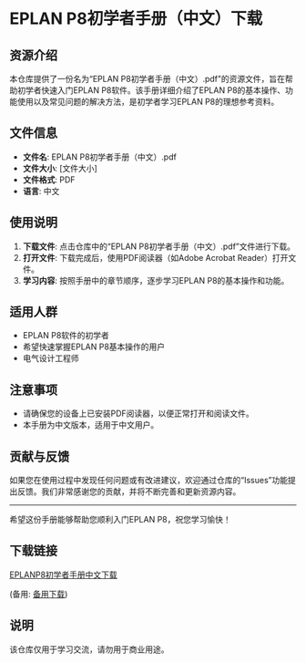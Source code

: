 # EPLAN P8初学者手册（中文）下载

## 资源介绍

本仓库提供了一份名为“EPLAN P8初学者手册（中文）.pdf”的资源文件，旨在帮助初学者快速入门EPLAN P8软件。该手册详细介绍了EPLAN P8的基本操作、功能使用以及常见问题的解决方法，是初学者学习EPLAN P8的理想参考资料。

## 文件信息

- **文件名**: EPLAN P8初学者手册（中文）.pdf
- **文件大小**: [文件大小]
- **文件格式**: PDF
- **语言**: 中文

## 使用说明

1. **下载文件**: 点击仓库中的“EPLAN P8初学者手册（中文）.pdf”文件进行下载。
2. **打开文件**: 下载完成后，使用PDF阅读器（如Adobe Acrobat Reader）打开文件。
3. **学习内容**: 按照手册中的章节顺序，逐步学习EPLAN P8的基本操作和功能。

## 适用人群

- EPLAN P8软件的初学者
- 希望快速掌握EPLAN P8基本操作的用户
- 电气设计工程师

## 注意事项

- 请确保您的设备上已安装PDF阅读器，以便正常打开和阅读文件。
- 本手册为中文版本，适用于中文用户。

## 贡献与反馈

如果您在使用过程中发现任何问题或有改进建议，欢迎通过仓库的“Issues”功能提出反馈。我们非常感谢您的贡献，并将不断完善和更新资源内容。

---

希望这份手册能够帮助您顺利入门EPLAN P8，祝您学习愉快！

## 下载链接
[EPLANP8初学者手册中文下载](https://pan.quark.cn/s/a2e7f6b05119) 

(备用: [备用下载](https://pan.baidu.com/s/1apH-9H9J0fedDZqfS4a1eg?pwd=1234))

## 说明

该仓库仅用于学习交流，请勿用于商业用途。
